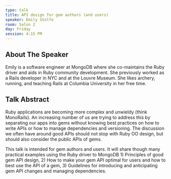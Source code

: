 ```yaml
---
type: talk
title: API design for gem authors (and users)
speaker: Emily Stolfo
room: Salon 2
day: Friday
session: 4:15 PM
---
```


## About The Speaker
Emily is a software engineer at MongoDB where she co-maintains the Ruby driver
and aids in Ruby community development. She previously worked as a Rails
developer in NYC and at the Louvre Museum. She likes archery, running, and
teaching Rails at Columbia University in her free time.

## Talk Abstract
Ruby applications are becoming more complex and unwieldy (think MonoRails). An
increasing number of us are trying to address this by separating our apps into
gems without knowing best practices on how to write APIs or how to manage
dependencies and versioning. The discussion we often have around good APIs
should not stop with Ruby OO design, but should also consider the public APIs of
gems.

This talk is intended for gem authors and users. It will share though many
practical examples using the Ruby driver to MongoDB 1) Principles of good gem
API design, 2) How to make your gem API optimal for users and how to best use
the API of a gem, 3) Guidelines for introducing and anticipating gem API changes
and managing dependencies.
